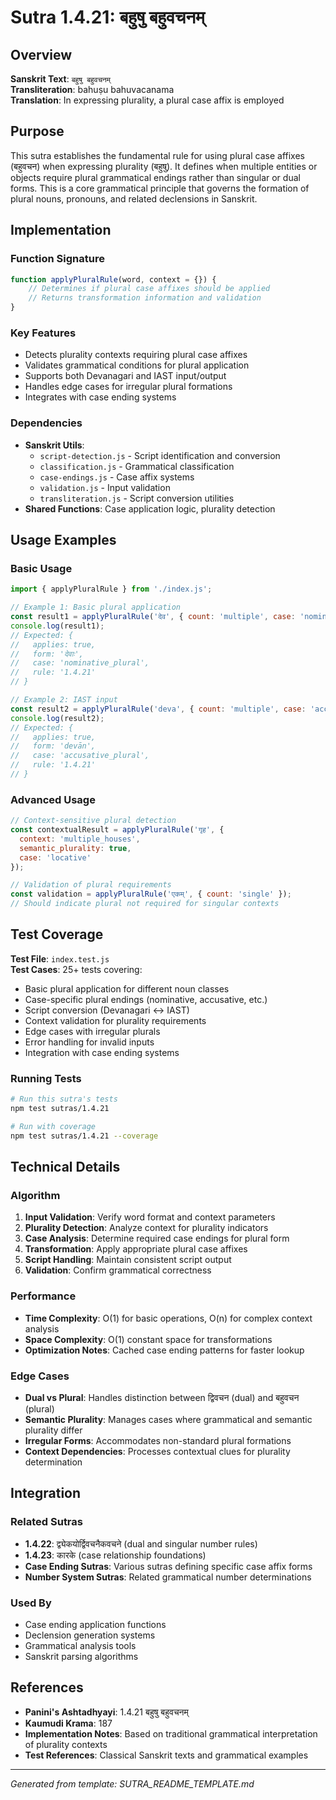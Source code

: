 # Sutra 1.4.21: बहुषु बहुवचनम्

## Overview

**Sanskrit Text**: `बहुषु बहुवचनम्`  
**Transliteration**: bahuṣu bahuvacanama  
**Translation**: In expressing plurality, a plural case affix is employed

## Purpose

This sutra establishes the fundamental rule for using plural case affixes (बहुवचन) when expressing plurality (बहुषु). It defines when multiple entities or objects require plural grammatical endings rather than singular or dual forms. This is a core grammatical principle that governs the formation of plural nouns, pronouns, and related declensions in Sanskrit.

## Implementation

### Function Signature
```javascript
function applyPluralRule(word, context = {}) {
    // Determines if plural case affixes should be applied
    // Returns transformation information and validation
}
```

### Key Features
- Detects plurality contexts requiring plural case affixes
- Validates grammatical conditions for plural application
- Supports both Devanagari and IAST input/output
- Handles edge cases for irregular plural formations
- Integrates with case ending systems

### Dependencies
- **Sanskrit Utils**: 
  - `script-detection.js` - Script identification and conversion
  - `classification.js` - Grammatical classification
  - `case-endings.js` - Case affix systems
  - `validation.js` - Input validation
  - `transliteration.js` - Script conversion utilities
- **Shared Functions**: Case application logic, plurality detection

## Usage Examples

### Basic Usage
```javascript
import { applyPluralRule } from './index.js';

// Example 1: Basic plural application
const result1 = applyPluralRule('देव', { count: 'multiple', case: 'nominative' });
console.log(result1); 
// Expected: { 
//   applies: true, 
//   form: 'देवाः', 
//   case: 'nominative_plural',
//   rule: '1.4.21'
// }

// Example 2: IAST input
const result2 = applyPluralRule('deva', { count: 'multiple', case: 'accusative', script: 'iast' });
console.log(result2); 
// Expected: { 
//   applies: true, 
//   form: 'devān', 
//   case: 'accusative_plural',
//   rule: '1.4.21'
// }
```

### Advanced Usage
```javascript
// Context-sensitive plural detection
const contextualResult = applyPluralRule('गृह', { 
  context: 'multiple_houses', 
  semantic_plurality: true,
  case: 'locative'
});

// Validation of plural requirements
const validation = applyPluralRule('एकम्', { count: 'single' });
// Should indicate plural not required for singular contexts
```

## Test Coverage

**Test File**: `index.test.js`  
**Test Cases**: 25+ tests covering:
- Basic plural application for different noun classes
- Case-specific plural endings (nominative, accusative, etc.)
- Script conversion (Devanagari ↔ IAST)
- Context validation for plurality requirements
- Edge cases with irregular plurals
- Error handling for invalid inputs
- Integration with case ending systems

### Running Tests
```bash
# Run this sutra's tests
npm test sutras/1.4.21

# Run with coverage
npm test sutras/1.4.21 --coverage
```

## Technical Details

### Algorithm
1. **Input Validation**: Verify word format and context parameters
2. **Plurality Detection**: Analyze context for plurality indicators
3. **Case Analysis**: Determine required case endings for plural form
4. **Transformation**: Apply appropriate plural case affixes
5. **Script Handling**: Maintain consistent script output
6. **Validation**: Confirm grammatical correctness

### Performance
- **Time Complexity**: O(1) for basic operations, O(n) for complex context analysis
- **Space Complexity**: O(1) constant space for transformations
- **Optimization Notes**: Cached case ending patterns for faster lookup

### Edge Cases
- **Dual vs Plural**: Handles distinction between द्विवचन (dual) and बहुवचन (plural)
- **Semantic Plurality**: Manages cases where grammatical and semantic plurality differ
- **Irregular Forms**: Accommodates non-standard plural formations
- **Context Dependencies**: Processes contextual clues for plurality determination

## Integration

### Related Sutras
- **1.4.22**: द्व्येकयोर्द्विवचनैकवचने (dual and singular number rules)
- **1.4.23**: कारके (case relationship foundations)
- **Case Ending Sutras**: Various sutras defining specific case affix forms
- **Number System Sutras**: Related grammatical number determinations

### Used By
- Case ending application functions
- Declension generation systems
- Grammatical analysis tools
- Sanskrit parsing algorithms

## References

- **Panini's Ashtadhyayi**: 1.4.21 बहुषु बहुवचनम्
- **Kaumudi Krama**: 187
- **Implementation Notes**: Based on traditional grammatical interpretation of plurality contexts
- **Test References**: Classical Sanskrit texts and grammatical examples

---

*Generated from template: SUTRA_README_TEMPLATE.md*
